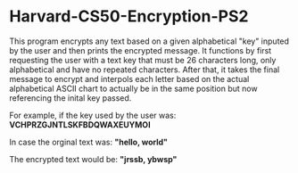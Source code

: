 # Harvard-CS50-Encryption-PS2
This program encrypts any text based on a given alphabetical "key" inputed by the user and then prints the encrypted message. It functions by first requesting the user with a text key that must be 26 characters long, only alphabetical and have no repeated characters. After that, it takes the final message to encrypt and interpols each letter based on the actual alphabetical ASCII chart to actually be in the same position but now referencing the inital key passed.

For example, if the key used by the user was:      **VCHPRZGJNTLSKFBDQWAXEUYMOI**

In case the orginal text was:  **"hello, world"**

The encrypted text would be: **"jrssb, ybwsp"**
